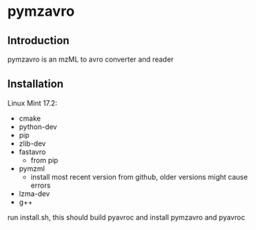 # pymzavro
## Introduction
pymzavro is an mzML to avro converter and reader

## Installation
Linux Mint 17.2:
 
- cmake
- python-dev
- pip
- zlib-dev
- fastavro
    - from pip
- pymzml
    - install most recent version from github, older versions might cause errors
- lzma-dev
- g++

run install.sh, this should build pyavroc and install pymzavro and pyavroc